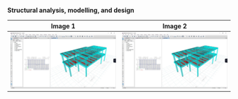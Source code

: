 **Structural analysis, modelling, and design**<br>

| Image 1 | Image 2 |
|---------|---------|
| ![Image 1](/images/etabs1.jpg) | ![Image 2](/images/etabs1.jpg) |


